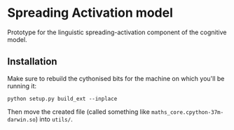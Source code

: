 # Spreading Activation model
Prototype for the linguistic spreading-activation component of the cognitive model.

## Installation

Make sure to rebuild the cythonised bits for the machine on which you'll be running it:

    python setup.py build_ext --inplace

Then move the created file (called something like `maths_core.cpython-37m-darwin.so`) into `utils/`.